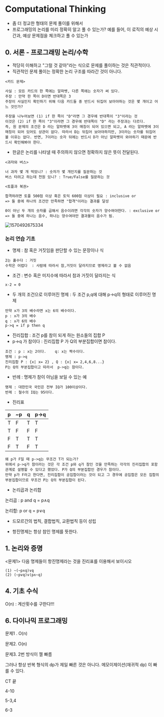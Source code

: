 # Computational Thinking

- 좀 더 정교한 형태의 문제 풀이를 위해서
- 프로그래밍의 논리를 미리 정확히 알고 풀 수 있는가? 예를 들어, 이 로직의 예상 시간과, 예상 문제점을 체크하고 풀 수 있는가



## 0. 서론 - 프로그래밍 논리/수학

- 적당히 이해하고 "그럴 것 같아"라는 식으로 문제를 풀이하는 것은 직관적이다.
- 직관적인 문제 풀이는 정확한 논리 구조를 따라간 것이 아니다. 



``` 
<카드 문제>

사실 : 모든 카드의 한 쪽에는 알파벳, 다른 쪽에는 숫자가 써 있다. 
주장 : 만약 한 쪽이 D이면 반대쪽은 3
주장이 사실인지 확인하기 위해 다음 카드들 중 반드시 뒤집어 보아야하는 것은 몇 개이고 어느 것인가? 
```

```
주장을 나누어보면 (1) if 한 쪽이 "D"라면 그 경우에 반대쪽이 "3"이라는 것
이것은 (2) if 한 쪽이 "3"이라면 그 경우에 반대쪽이 "D" 라는 주장과는 다르다. 
즉, 원 문제의 조건은 D 라는 알파벳에 3이 매칭이 되어 있으면 되고, A 라는 알파벳에 3이 매칭이 되어 있어도 상관이 없다. 따라서 D는 뒤집어 보아야하지만, 3이라는 숫자를 뒤집어 볼 이유는 없다. 반면, 7이라는 숫자 뒤에는 반드시 D가 아닌 알파벳이 와야하기 때문에 반드시 확인해봐야 한다.
```



- 한글은 논리를 나타낼 때 주의하지 않으면 정확하지 않은 뜻이 전달된다.

``` 
<과자와 버스>

너 과자 몇 개 먹었니? : 숫자가 몇 개인지를 질문하는 것 
버스 타려고 하는데 천원 있니? : True/False를 질문하는 것
```



``` 
<토플과 복권>

합격하려면 토플 500점 이상 혹은 토익 600점 이상이 필요 : inclusive or 
=> 둘 중에 하나의 조건만 만족하면 "합격"이라는 결과를 달성

0이 아닌 두 개의 숫자를 곱해서 음수이려면 각각의 숫자가 양수여야한다. : exclusive or
=> 둘 중에 하나는 음수, 하나는 양수여야만 결과물이 음수가 됨.

```



![1570492675334](C:\Users\student\AppData\Roaming\Typora\typora-user-images\1570492675334.png)



### 논리 연습 기초

- 명제 : 참 혹은 거짓임을 판단할 수 있는 문장이나 식

``` 
2는 홀수다 : 거짓 
수학은 어렵다  : 사람에 따라서 참,거짓이 달라지므로 명제라고 볼 수 없음
```

- 조건 : 변수 혹은 미지수에 따라서 참과 거짓이 달라지는 식

``` 
x-2 = 0 
```

- 두 개의 조건으로 이루어진 명제 : 두 조건 p,q에 대해 p->q의 형태로 이루어진 명제

```
만약 x가 3의 배수라면 x는 6의 배수이다.
p : x가 3의 배수
q : x가 6의 배수
p->q = if p then q 
```

- 진리집합 : 조건 p를 참이 되게 하는 원소들의 집합 P
- p->q 가 참이다 : 진리집합 P 가 Q의 부분집합이면 참이다.

```
조건 : p : x는 2이다.    q: x는 짝수이다.  
명제 : p->q
진리집합 P : {x| x= 2} , Q : {x| x= 2,4,6,8...} 
P는 Q의 부분집합이고 따라서  p->q는 참이다.
```

- 반례 : 명제가 참이 아님을 보일 수 있는 예

```
명제 : 대한민국 국민은 전부 IQ가 100이상이다. 
반례 : 철수의 IQ는 95이다.
```

- 진리표

| p    | ~p   | q    | p->q |
| ---- | ---- | ---- | ---- |
| T    | F    | T    | T    |
| T    | F    | F    | F    |
| F    | T    | T    | T    |
| F    | T    | F    | T    |

```
왜 p가 F일 때 p->q는 무조건 T가 되는가? 
위에서 p->q가 참이라는 것은 각 조건 p와 q가 참인 것을 만족하는 각각의 진리집합의 포함관계로 설명할 수 있다고 했었다. P가 Q의 부분집합인 경우가 참이다. 
만약 p가 F라고 한다면, 진리집합이 공집합이라는 것이 되고 그 경우에 공집합은 모든 집합의 부분집합이므로 무조건 P는 Q의 부분집합이 된다.
```

- 논리곱과 논리합

논리곱 : p and q   = p∧q

논리합: p or q  =  p∨q

- 드모르간의 법칙, 결합법칙, 교환법칙 등이 성립

- 항진명제는 항상 참인 명제를 뜻한다.



## 1. 논리와 증명

<문제1> 다음 명제들이 항진명제라는 것을 진리표를 이용해서 보이시오

```
(1) ~(~p∧q)∨q
(2) (~p∨q)∨(p∧~q)
```





## 4. 기초 수식

O(n) : 계산횟수를 구한다!!!



## 6. 다이나믹 프로그래밍

문제1 . O(n)

문제2. O(n)

문제3. 2번 방식이 젤 빠름

그러나 항상 반복 형식의 dp가 제일 빠른 것은 아니다. 메모이제이션(재귀적 dp) 이 빠를 수 있다.

CT 끝

4-10

5-3,4

6-3

